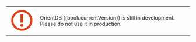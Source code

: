 
| | |
|----|-----|
|![](../../images/warning.png)|OrientDB {{book.currentVersion}} is still in development. Please do not use it in production.|




